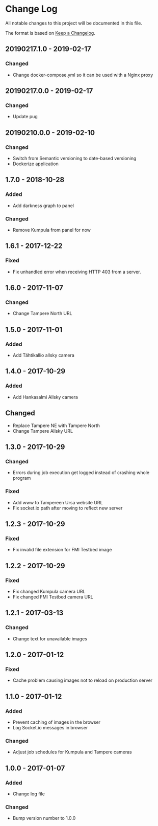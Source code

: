 # Change Log
All notable changes to this project will be documented in this file.

The format is based on [Keep a Changelog](http://keepachangelog.com/).

## 20190217.1.0 - 2019-02-17
### Changed
- Change docker-compose.yml so it can be used with a Nginx proxy

## 20190217.0.0 - 2019-02-17
### Changed
- Update pug

## 20190210.0.0 - 2019-02-10
### Changed
- Switch from Semantic versioning to date-based versioning
- Dockerize application

## 1.7.0 - 2018-10-28
### Added
- Add darkness graph to panel

### Changed
- Remove Kumpula from panel for now

## 1.6.1 - 2017-12-22
### Fixed
- Fix unhandled error when receiving HTTP 403 from a server.

## 1.6.0 - 2017-11-07
### Changed
- Change Tampere North URL

## 1.5.0 - 2017-11-01
### Added
- Add Tähtikallio allsky camera

## 1.4.0 - 2017-10-29
### Added
- Add Hankasalmi Allsky camera

## Changed
- Replace Tampere NE with Tampere North
- Change Tampere Allsky URL

## 1.3.0 - 2017-10-29
### Changed
- Errors during job execution get logged instead of crashing whole program

### Fixed
- Add www to Tampereen Ursa website URL
- Fix socket.io path after moving to reflect new server

## 1.2.3 - 2017-10-29
### Fixed
- Fix invalid file extension for FMI Testbed image

## 1.2.2 - 2017-10-29
### Fixed
- Fix changed Kumpula camera URL
- Fix changed FMI Testbed camera URL

## 1.2.1 - 2017-03-13
### Changed
- Change text for unavailable images

## 1.2.0 - 2017-01-12
### Fixed
- Cache problem causing images not to reload on production server

## 1.1.0 - 2017-01-12
### Added
- Prevent caching of images in the browser
- Log Socket.io messages in browser

### Changed
- Adjust job schedules for Kumpula and Tampere cameras

## 1.0.0 - 2017-01-07
### Added
- Change log file

### Changed
- Bump version number to 1.0.0
